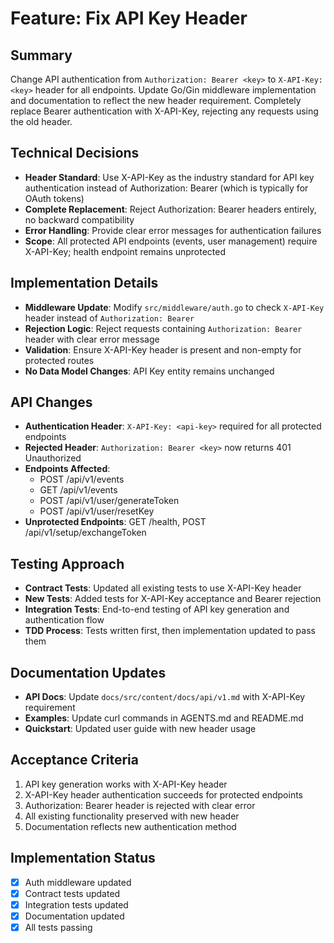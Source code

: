 # Feature: Fix API Key Header

## Summary
Change API authentication from `Authorization: Bearer <key>` to `X-API-Key: <key>` header for all endpoints. Update Go/Gin middleware implementation and documentation to reflect the new header requirement. Completely replace Bearer authentication with X-API-Key, rejecting any requests using the old header.

## Technical Decisions
- **Header Standard**: Use X-API-Key as the industry standard for API key authentication instead of Authorization: Bearer (which is typically for OAuth tokens)
- **Complete Replacement**: Reject Authorization: Bearer headers entirely, no backward compatibility
- **Error Handling**: Provide clear error messages for authentication failures
- **Scope**: All protected API endpoints (events, user management) require X-API-Key; health endpoint remains unprotected

## Implementation Details
- **Middleware Update**: Modify `src/middleware/auth.go` to check `X-API-Key` header instead of `Authorization: Bearer`
- **Rejection Logic**: Reject requests containing `Authorization: Bearer` header with clear error message
- **Validation**: Ensure X-API-Key header is present and non-empty for protected routes
- **No Data Model Changes**: API Key entity remains unchanged

## API Changes
- **Authentication Header**: `X-API-Key: <api-key>` required for all protected endpoints
- **Rejected Header**: `Authorization: Bearer <key>` now returns 401 Unauthorized
- **Endpoints Affected**:
  - POST /api/v1/events
  - GET /api/v1/events
  - POST /api/v1/user/generateToken
  - POST /api/v1/user/resetKey
- **Unprotected Endpoints**: GET /health, POST /api/v1/setup/exchangeToken

## Testing Approach
- **Contract Tests**: Updated all existing tests to use X-API-Key header
- **New Tests**: Added tests for X-API-Key acceptance and Bearer rejection
- **Integration Tests**: End-to-end testing of API key generation and authentication flow
- **TDD Process**: Tests written first, then implementation updated to pass them

## Documentation Updates
- **API Docs**: Update `docs/src/content/docs/api/v1.md` with X-API-Key requirement
- **Examples**: Update curl commands in AGENTS.md and README.md
- **Quickstart**: Updated user guide with new header usage

## Acceptance Criteria
1. API key generation works with X-API-Key header
2. X-API-Key header authentication succeeds for protected endpoints
3. Authorization: Bearer header is rejected with clear error
4. All existing functionality preserved with new header
5. Documentation reflects new authentication method

## Implementation Status
- [x] Auth middleware updated
- [x] Contract tests updated
- [x] Integration tests updated
- [x] Documentation updated
- [x] All tests passing